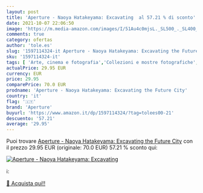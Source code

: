 ```yaml
---
layout: post
title: 'Aperture - Naoya Hatakeyama: Excavating  al 57.21 % di sconto'
date: 2021-10-07 22:06:50
image: 'https://m.media-amazon.com/images/I/51Au4c0mjsL._SL500_._SL400_.jpg'
comments: true
category: ofertas
author: 'tole.es'
slug: '1597114324-it Aperture - Naoya Hatakeyama: Excavating the Future City'
sku: '1597114324-it'
tags: [ 'Arte, cinema e fotografia','Collezioni e mostre fotografiche','Fotografia','Fotografia architettonica','Libri','Singoli fotografi','Storia dellarte per temi e concetti','Storia dellarte, teoria e critica','aperture', ]
actualPrice: 29.95 EUR
currency: EUR
price: 29.95
comparePrice: 70.0 EUR
prodname: 'Aperture - Naoya Hatakeyama: Excavating the Future City'
country: 'it'
flag: '🇮🇹'
brand: 'Aperture'
buyurl: 'https://www.amazon.it/dp/1597114324/?tag=tolees00-21'
descuento: '57.21'
average: '29.95'
---
```


Puoi trovare [Aperture - Naoya Hatakeyama: Excavating the Future City](https://www.amazon.it/dp/1597114324/?tag=tolees00-21) con il prezzo 29.95 EUR (originale: 70.0 EUR) 57.21 % sconto qui:

[![Aperture - Naoya Hatakeyama: Excavating ](https://m.media-amazon.com/images/I/51Au4c0mjsL._SL500_._SL400_.jpg)](https://www.amazon.it/dp/1597114324/?tag=tolees00-21)

ℹ️:


[🛒 Acquista qui!!](https://www.amazon.it/dp/1597114324/?tag=tolees00-21)
